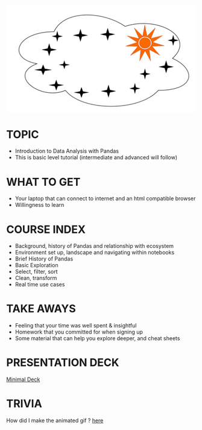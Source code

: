 ![TechSparks](Techsparks-TS-cloud-logo-new.png)
# TOPIC
- Introduction to Data Analysis with Pandas
- This is basic level tutorial (intermediate and advanced will follow)

# WHAT TO GET
- Your laptop that can connect to internet and an html compatible browser 
- Willingness to learn

# COURSE INDEX
- Background, history of Pandas and relationship with ecosystem
- Environment set up, landscape and navigating within notebooks
- Brief History of Pandas
- Basic Exploration
- Select, filter, sort
- Clean, transform 
- Real time use cases

# TAKE AWAYS
- Feeling that your time was well spent & insightful
- Homework that you committed for when signing up
- Some material that can help you explore deeper, and cheat sheets 

# PRESENTATION DECK
[Minimal Deck](https://slides.com/machzqcq/deck-2)

# TRIVIA
How did I make the animated gif ? [here](https://gist.github.com/paulirish/b6cf161009af0708315c)
